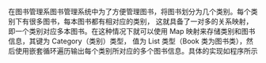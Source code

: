 在图书管理系图书管理系统中为了方便管理图书，将图书划分为几个类别。每个类别下有很多图书，每本图书都有相对应的类别，
这就具备了一对多的关系映射，即一个类别对应多本图书。在这种情况下就可以使用 Map 映射来存储类别和图书信息，其键为 Category（类别）类型，
值为 List<Book> 类型（Book 类为图书类），然后使用嵌套循环遍历输出每个类别所对应的多个图书信息。具体的实现如程序所示
